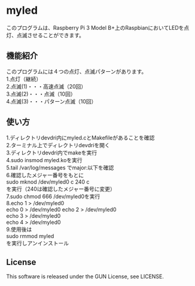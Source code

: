 # myled
このプログラムは、Raspberry Pi 3 Model B+上のRaspbianにおいてLEDを点灯、点滅させることができます。  
## 機能紹介  
このプログラムには４つの点灯、点滅パターンがあります。  
1.点灯（継続）  
2.点滅(1)・・・高速点滅（20回）  
3.点滅(2)・・・点滅（10回）  
4.点滅(3)・・・パターン点滅（10回）  
## 使い方  
1.ディレクトリdevdri内にmyled.cとMakefileがあることを確認  
2.ターミナル上でディレクトリdevdriを開く  
3.ディレクトリdevdri内でmakeを実行  
4.sudo insmod myled.koを実行  
5.tail /var/log/messages でmajor:以下を確認  
6.確認したメジャー番号をもとに  
  sudo mknod /dev/myled0 c 240 c  
  を実行（240は確認したメジャー番号に変更）  
7.sudo chmod 666 /dev/myled0を実行  
8.echo 1 > /dev/myled0  
  echo 0 > /dev/myled0
  echo 2 > /dev/myled0  
  echo 3 > /dev/myled0  
  echo 4 > /dev/myled0  
9.使用後は  
  sudo rmmod myled  
  を実行しアンインストール
## License  
This software is released under the GUN License, see LICENSE.
